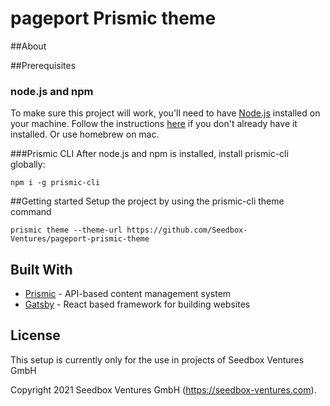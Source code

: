 # pageport Prismic theme

##About

##Prerequisites

### node.js and npm
To make sure this project will work, you'll need to have [Node.js](https://nodejs.org/en/) installed on your machine. Follow the instructions [here](https://nodejs.org/en/) if you don't already have it installed. Or use homebrew on mac.

###Prismic CLI
After node.js and npm is installed, install prismic-cli globally:
```
npm i -g prismic-cli
```
##Getting started
Setup the project by using the prismic-cli theme command
```
prismic theme --theme-url https://github.com/Seedbox-Ventures/pageport-prismic-theme
```

## Built With

- [Prismic](https://prismic.io/) - API-based content management system
- [Gatsby](https://www.gatsbyjs.org/) - React based framework for building websites

## License

This setup is currently only for the use in projects of Seedbox Ventures GmbH

Copyright 2021 Seedbox Ventures GmbH (https://seedbox-ventures.com).
